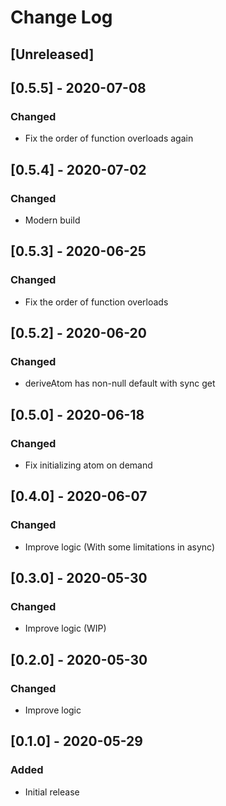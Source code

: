 # Change Log

## [Unreleased]

## [0.5.5] - 2020-07-08
### Changed
- Fix the order of function overloads again

## [0.5.4] - 2020-07-02
### Changed
- Modern build

## [0.5.3] - 2020-06-25
### Changed
- Fix the order of function overloads

## [0.5.2] - 2020-06-20
### Changed
- deriveAtom has non-null default with sync get

## [0.5.0] - 2020-06-18
### Changed
- Fix initializing atom on demand

## [0.4.0] - 2020-06-07
### Changed
- Improve logic (With some limitations in async)

## [0.3.0] - 2020-05-30
### Changed
- Improve logic (WIP)

## [0.2.0] - 2020-05-30
### Changed
- Improve logic

## [0.1.0] - 2020-05-29
### Added
- Initial release

